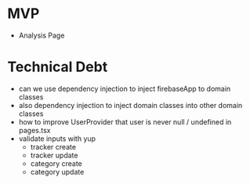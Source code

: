 # MVP

-   Analysis Page

# Technical Debt

-   can we use dependency injection to inject firebaseApp to domain classes
-   also dependency injection to inject domain classes into other domain classes
-   how to improve UserProvider that user is never null / undefined in pages.tsx
-   validate inputs with yup
    -   tracker create
    -   tracker update
    -   category create
    -   category update
